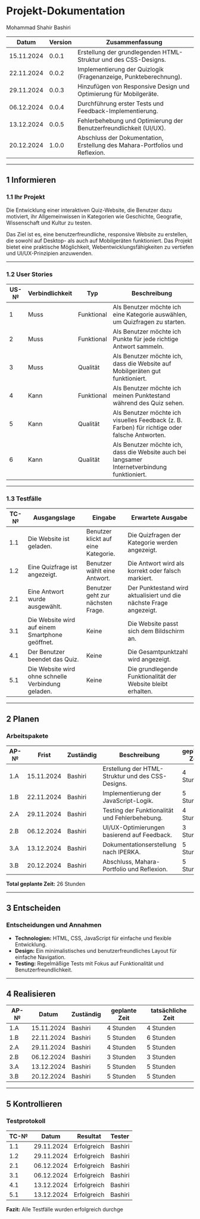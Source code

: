 # Projekt-Dokumentation
Mohammad Shahir Bashiri

| Datum       | Version | Zusammenfassung                                                                 |
| ----------- | ------- | ------------------------------------------------------------------------------ |
| 15.11.2024  | 0.0.1   | Erstellung der grundlegenden HTML-Struktur und des CSS-Designs.                 |
| 22.11.2024  | 0.0.2   | Implementierung der Quizlogik (Fragenanzeige, Punkteberechnung).                |
| 29.11.2024  | 0.0.3   | Hinzufügen von Responsive Design und Optimierung für Mobilgeräte.               |
| 06.12.2024  | 0.0.4   | Durchführung erster Tests und Feedback-Implementierung.                        |
| 13.12.2024  | 0.0.5   | Fehlerbehebung und Optimierung der Benutzerfreundlichkeit (UI/UX).              |
| 20.12.2024  | 1.0.0   | Abschluss der Dokumentation, Erstellung des Mahara-Portfolios und Reflexion.    |

---

## 1 Informieren

### 1.1 Ihr Projekt

Die Entwicklung einer interaktiven Quiz-Website, die Benutzer dazu motiviert, ihr Allgemeinwissen in Kategorien wie Geschichte, Geografie, Wissenschaft und Kultur zu testen.  

Das Ziel ist es, eine benutzerfreundliche, responsive Website zu erstellen, die sowohl auf Desktop- als auch auf Mobilgeräten funktioniert. Das Projekt bietet eine praktische Möglichkeit, Webentwicklungsfähigkeiten zu vertiefen und UI/UX-Prinzipien anzuwenden.

---

### 1.2 User Stories

| US-№ | Verbindlichkeit | Typ         | Beschreibung                                                                 |
| ---- | --------------- | ----------- | ---------------------------------------------------------------------------- |
| 1    | Muss            | Funktional  | Als Benutzer möchte ich eine Kategorie auswählen, um Quizfragen zu starten.  |
| 2    | Muss            | Funktional  | Als Benutzer möchte ich Punkte für jede richtige Antwort sammeln.            |
| 3    | Muss            | Qualität    | Als Benutzer möchte ich, dass die Website auf Mobilgeräten gut funktioniert. |
| 4    | Kann            | Funktional  | Als Benutzer möchte ich meinen Punktestand während des Quiz sehen.           |
| 5    | Kann            | Qualität    | Als Benutzer möchte ich visuelles Feedback (z. B. Farben) für richtige oder falsche Antworten. |
| 6    | Kann            | Qualität    | Als Benutzer möchte ich, dass die Website auch bei langsamer Internetverbindung funktioniert. |

---

### 1.3 Testfälle

| TC-№ | Ausgangslage                                  | Eingabe                            | Erwartete Ausgabe                                              |
| ---- | -------------------------------------------- | ---------------------------------- | ------------------------------------------------------------- |
| 1.1  | Die Website ist geladen.                     | Benutzer klickt auf eine Kategorie. | Die Quizfragen der Kategorie werden angezeigt.                |
| 1.2  | Eine Quizfrage ist angezeigt.                | Benutzer wählt eine Antwort.       | Die Antwort wird als korrekt oder falsch markiert.            |
| 2.1  | Eine Antwort wurde ausgewählt.               | Benutzer geht zur nächsten Frage.  | Der Punktestand wird aktualisiert und die nächste Frage angezeigt. |
| 3.1  | Die Website wird auf einem Smartphone geöffnet. | Keine                              | Die Website passt sich dem Bildschirm an.                     |
| 4.1  | Der Benutzer beendet das Quiz.               | Keine                              | Die Gesamtpunktzahl wird angezeigt.                           |
| 5.1  | Die Website wird ohne schnelle Verbindung geladen. | Keine                              | Die grundlegende Funktionalität der Website bleibt erhalten.  |

---

## 2 Planen

### Arbeitspakete

| AP-№ | Frist       | Zuständig | Beschreibung                                  | geplante Zeit |
| ---- | ----------- | --------- | -------------------------------------------- | ------------- |
| 1.A  | 15.11.2024  | Bashiri   | Erstellung der HTML-Struktur und des CSS-Designs. | 4 Stunden      |
| 1.B  | 22.11.2024  | Bashiri   | Implementierung der JavaScript-Logik.        | 5 Stunden      |
| 2.A  | 29.11.2024  | Bashiri   | Testing der Funktionalität und Fehlerbehebung. | 4 Stunden      |
| 2.B  | 06.12.2024  | Bashiri   | UI/UX-Optimierungen basierend auf Feedback.  | 3 Stunden      |
| 3.A  | 13.12.2024  | Bashiri   | Dokumentationserstellung nach IPERKA.        | 5 Stunden      |
| 3.B  | 20.12.2024  | Bashiri   | Abschluss, Mahara-Portfolio und Reflexion.   | 5 Stunden      |

**Total geplante Zeit:** 26 Stunden  

---

## 3 Entscheiden

### Entscheidungen und Annahmen
- **Technologien:** HTML, CSS, JavaScript für einfache und flexible Entwicklung.
- **Design:** Ein minimalistisches und benutzerfreundliches Layout für einfache Navigation.
- **Testing:** Regelmäßige Tests mit Fokus auf Funktionalität und Benutzerfreundlichkeit.

---

## 4 Realisieren

| AP-№ | Datum       | Zuständig | geplante Zeit | tatsächliche Zeit |
| ---- | ----------- | --------- | ------------- | ----------------- |
| 1.A  | 15.11.2024  | Bashiri   | 4 Stunden     | 4 Stunden         |
| 1.B  | 22.11.2024  | Bashiri   | 5 Stunden     | 6 Stunden         |
| 2.A  | 29.11.2024  | Bashiri   | 4 Stunden     | 5 Stunden         |
| 2.B  | 06.12.2024  | Bashiri   | 3 Stunden     | 3 Stunden         |
| 3.A  | 13.12.2024  | Bashiri   | 5 Stunden     | 5 Stunden         |
| 3.B  | 20.12.2024  | Bashiri   | 5 Stunden     | 5 Stunden         |

---

## 5 Kontrollieren

### Testprotokoll

| TC-№ | Datum       | Resultat         | Tester      |
| ---- | ----------- | ---------------- | ----------- |
| 1.1  | 29.11.2024  | Erfolgreich      | Bashiri     |
| 1.2  | 29.11.2024  | Erfolgreich      | Bashiri     |
| 2.1  | 06.12.2024  | Erfolgreich      | Bashiri     |
| 3.1  | 06.12.2024  | Erfolgreich      | Bashiri     |
| 4.1  | 13.12.2024  | Erfolgreich      | Bashiri     |
| 5.1  | 13.12.2024  | Erfolgreich      | Bashiri     |

**Fazit:** Alle Testfälle wurden erfolgreich durchge
